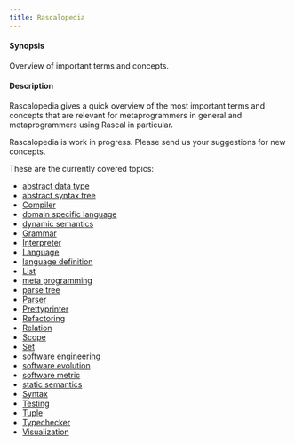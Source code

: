 ```yaml
---
title: Rascalopedia
---
```


#### Synopsis

Overview of important terms and concepts.

#### Description

Rascalopedia gives a quick overview of the most important terms and concepts
that are relevant for metaprogrammers in general and metaprogrammers using Rascal in particular.

Rascalopedia is work in progress. Please send us your suggestions for new concepts.

These are the currently covered topics:

* [abstract data type](../Rascalopedia/AbstractDataType/)
* [abstract syntax tree](../Rascalopedia/AbstractSyntaxTree/)
* [Compiler](../Rascalopedia/Compiler/)
* [domain specific language](../Rascalopedia/DomainSpecificLanguage/)
* [dynamic semantics](../Rascalopedia/DynamicSemantics/)
* [Grammar](../Rascalopedia/Grammar/)
* [Interpreter](../Rascalopedia/Interpreter/)
* [Language](../Rascalopedia/Language/)
* [language definition](../Rascalopedia/LanguageDefinition/)
* [List](../Rascalopedia/List/)
* [meta programming](../Rascalopedia/MetaProgramming/)
* [parse tree](../Rascalopedia/ParseTree/)
* [Parser](../Rascalopedia/Parser/)
* [Prettyprinter](../Rascalopedia/Prettyprinter/)
* [Refactoring](../Rascalopedia/Refactoring/)
* [Relation](../Rascalopedia/Relation/)
* [Scope](../Rascalopedia/Scope/)
* [Set](../Rascalopedia/Set/)
* [software engineering](../Rascalopedia/SoftwareEngineering/)
* [software evolution](../Rascalopedia/SoftwareEvolution/)
* [software metric](../Rascalopedia/SoftwareMetric/)
* [static semantics](../Rascalopedia/StaticSemantics/)
* [Syntax](../Rascalopedia/Syntax/)
* [Testing](../Rascalopedia/Testing/)
* [Tuple](../Rascalopedia/Tuple/)
* [Typechecker](../Rascalopedia/Typechecker/)
* [Visualization](../Rascalopedia/Visualization/)


